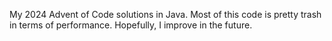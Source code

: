 My 2024 Advent of Code solutions in Java. Most of this code is pretty trash in terms of performance. Hopefully, I improve in the future.
